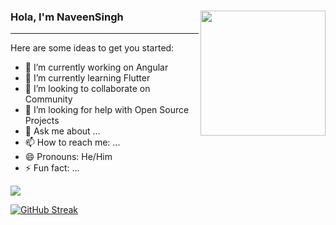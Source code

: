 ### Hola, I'm NaveenSingh  <img align="right" src="https://camo.githubusercontent.com/58502bc6910820c71f8cd9f3a6640c7d5374b4f752d4fdc5c4e79bdbd4fe4726/68747470733a2f2f6d656469612e67697068792e636f6d2f6d656469612f62634b6d49576b554d436a566d2f67697068792e676966" width="200&quot;" data-canonical-src="https://media.giphy.com/media/bcKmIWkUMCjVm/giphy.gif" style="max-width: 100%;">
<hr>


Here are some ideas to get you started:

- 🔭 I’m currently working on Angular
- 🌱 I’m currently learning Flutter
- 👯 I’m looking to collaborate on Community
- 🤔 I’m looking for help with Open Source Projects
- 💬 Ask me about ... 
- 📫 How to reach me: ...
- 😄 Pronouns: He/Him
- ⚡ Fun fact: ... 


<img src="https://github-readme-stats.vercel.app/api?username=dnaveensingh&include_all_commits=true&theme=radical">


[![GitHub Streak](https://github-readme-streak-stats.herokuapp.com?user=dnaveensingh&theme=radical&hide_border=true&date_format=j%20M%5B%20Y%5D)](https://git.io/streak-stats)

